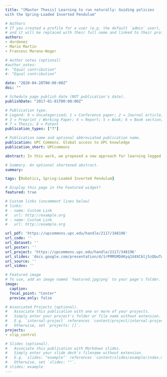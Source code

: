 ```yaml
---
title: "[Master Thesis] Learning to run naturally: Guiding policies
with the Spring-Loaded Inverted Pendulum"

# Authors
# If you created a profile for a user (e.g. the default `admin` user), write the username (folder name) here
# and it will be replaced with their full name and linked to their profile.
authors:
- dordonez
- Mario Martin
- Francesc Moreno-Noger

# Author notes (optional)
#author_notes:
#- "Equal contribution"
#- "Equal contribution"

date: "2020-04-28T00:00:00Z"
doi: ""

# Schedule page publish date (NOT publication's date).
publishDate: "2017-01-01T00:00:00Z"

# Publication type.
# Legend: 0 = Uncategorized; 1 = Conference paper; 2 = Journal article;
# 3 = Preprint / Working Paper; 4 = Report; 5 = Book; 6 = Book section;
# 7 = Thesis; 8 = Patent
publication_types: ["7"]

# Publication name and optional abbreviated publication name.
publication: UPC Commons. Global access to UPC knowledge
publication_short: UPCcommons

abstract: In this work, we proposed a new approach for learning legged locomotion for any legged robot, in the sagittal plane, by using a combination of classical control techniques and reinforcement learning. Specifically, we use optimal control of the low-order model Spring-Loaded Inverted Pendulum (SLIP), for the planning and generation of expert reference trajectories that resemble the ideal dynamics of animals in nature, and a control policy that learns to imitate these ideal dynamics. The objective of this approach is to provide a generic methodology for learning legged locomotion, that is flexible enough to be applied to robots with different morphological properties, and reduces the impact of simulation inaccuracies in the emergence of unnatural controlled gaits.

# Summary. An optional shortened abstract.
summary:

tags: [Robotics, Spring-Loaded Inverted Pendulum]

# Display this page in the Featured widget?
featured: true

# Custom links (uncomment lines below)
# links:
# - name: Custom Link
#   url: http://example.org
# - name: Custom Link
#   url: http://example.org

url_pdf: 'https://upcommons.upc.edu/handle/2117/348196'
url_code: ''
url_dataset: ''
url_poster: ''
url_project: 'https://upcommons.upc.edu/handle/2117/348196'
url_slides: 'docs.google.com/presentation/d/1rPMMSMD4Kyq1X4XCblj5zQbuTwzt1eqX88pK9cdmWuo/edit?usp=sharing'
url_source: ''
url_video: ''

# Featured image
# To use, add an image named `featured.jpg/png` to your page's folder.
image:
  caption:
  focal_point: "Center"
  preview_only: false

# Associated Projects (optional).
#   Associate this publication with one or more of your projects.
#   Simply enter your project's folder or file name without extension.
#   E.g. `internal-project` references `content/project/internal-project/index.md`.
#   Otherwise, set `projects: []`.
projects:
- slip_control

# Slides (optional).
#   Associate this publication with Markdown slides.
#   Simply enter your slide deck's filename without extension.
#   E.g. `slides: "example"` references `content/slides/example/index.md`.
#   Otherwise, set `slides: ""`.
# slides: example
---
```


<!-- {{% callout note %}}
Click the *Cite* button above to demo the feature to enable visitors to import publication metadata into their reference management software.
{{% /callout %}}

{{% callout note %}}
Create your slides in Markdown - click the *Slides* button to check out the example.
{{% /callout %}}

Supplementary notes can be added here, including [code, math, and images](https://wowchemy.com/docs/writing-markdown-latex/). -->
